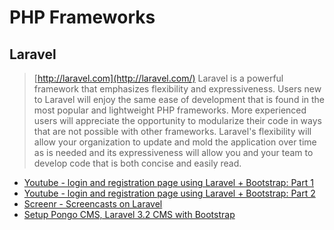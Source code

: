 # PHP Frameworks

## Laravel
> [http://laravel.com](http://laravel.com/)
Laravel is a powerful framework that emphasizes flexibility and expressiveness. Users new to Laravel will enjoy the same ease of development that is found in the most popular and lightweight PHP frameworks. More experienced users will appreciate the opportunity to modularize their code in ways that are not possible with other frameworks. Laravel's flexibility will allow your organization to update and mold the application over time as is needed and its expressiveness will allow you and your team to develop code that is both concise and easily read.
* [Youtube - login and registration page using Laravel + Bootstrap: Part 1](http://www.youtube.com/watch?v=9Nt8urdHDrs)
* [Youtube - login and registration page using Laravel + Bootstrap: Part 2](http://www.youtube.com/watch?v=Xboc_av94R8)
* [Screenr - Screencasts on Laravel](http://www.screenr.com/user/laravel)
* [Setup Pongo CMS, Laravel 3.2 CMS with Bootstrap](http://www.youtube.com/watch?v=1J_oeKjPM4Y)

